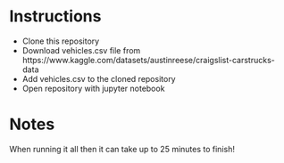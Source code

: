 <h1>Instructions</h1>
<ul>
  <li>Clone this repository</li>
  <li>Download vehicles.csv file from https://www.kaggle.com/datasets/austinreese/craigslist-carstrucks-data</li>
  <li>Add vehicles.csv to the cloned repository</li>
  <li>Open repository with jupyter notebook</li>
</ul>

<h1>Notes</h1>
<p>When running it all then it can take up to 25 minutes to finish!</p>
